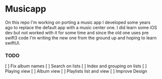 # Musicapp

On this repo I'm working on porting a music app I developed some years ago to replace the default app with a music center one. I did learn some iOS dev but not worked with it for some time and since the old one uses pre swift3 code I'm writing the new one from the ground up and hoping to learn swiftUI.

### TODO

[ ] Fix album names
[ ] Search on lists
[ ] Index and grouping on lists
[ ] Playing view
[ ] Album view
[ ] Playlists list and view
[ ] Improve Design 

